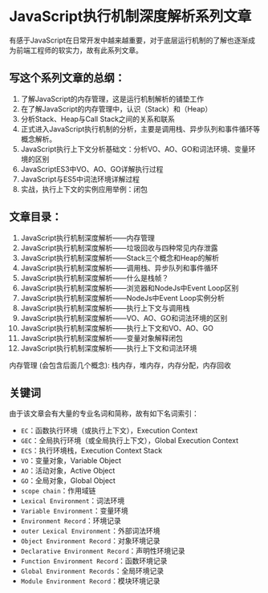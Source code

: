 # JavaScript执行机制深度解析系列文章

有感于JavaScript在日常开发中越来越重要，对于底层运行机制的了解也逐渐成为前端工程师的软实力，故有此系列文章。

## 写这个系列文章的总纲：
1. 了解JavaScript的内存管理，这是运行机制解析的铺垫工作
2. 在了解JavaScript的内存管理中，认识（Stack）和（Heap）
3. 分析Stack、Heap与Call Stack之间的关系和联系
4. 正式进入JavaScript执行机制的分析，主要是调用栈、异步队列和事件循环等概念解析。
5. JavaScript执行上下文分析基础文：分析VO、AO、GO和词法环境、变量环境的区别
6. JavaScriptES3中VO、AO、GO详解执行过程
7. JavaScript与ES5中词法环境详解过程
8. 实战，执行上下文的实例应用举例：闭包

## 文章目录：
1. JavaScript执行机制深度解析——内存管理
2. JavaScript执行机制深度解析——垃圾回收与四种常见内存泄露
2. JavaScript执行机制深度解析——Stack三个概念和Heap的解析
3. JavaScript执行机制深度解析——调用栈、异步队列和事件循环
8. JavaScript执行机制深度解析——什么是栈帧？
4. JavaScript执行机制深度解析——浏览器和NodeJs中Event Loop区别
4. JavaScript执行机制深度解析——NodeJs中Event Loop实例分析
4. JavaScript执行机制深度解析——执行上下文与调用栈
5. JavaScript执行机制深度解析——VO、AO、GO和词法环境的区别
6. JavaScript执行机制深度解析——执行上下文和VO、AO、GO
7. JavaScript执行机制深度解析——变量对象解释闭包
7. JavaScript执行机制深度解析——执行上下文和词法环境

内存管理 (会包含后面几个概念): 栈内存，堆内存，内存分配，内存回收

## 关键词

由于该文章会有大量的专业名词和简称，故有如下名词索引：

* `EC`：函数执行环境（或执行上下文），Execution Context
* `GEC`：全局执行环境（或全局执行上下文），Global Execution Context
* `ECS`：执行环境栈，Execution Context Stack
* `VO`：变量对象，Variable Object
* `AO`：活动对象，Active Object
* `GO`：全局对象，Global Object
* `scope chain`：作用域链
* `Lexical Environment`：词法环境
* `Variable Environment`：变量环境
* `Environment Record`：环境记录
* `outer Lexical Environment`：外部词法环境
* `Object Environment Record`：对象环境记录
* `Declarative Environment Record`：声明性环境记录
* `Function Environment Record`：函数环境记录
* `Global Environment Records`：全局环境记录
* `Module Environment Record`：模块环境记录